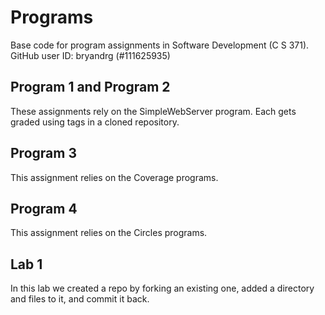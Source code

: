 # Programs
Base code for program assignments in Software Development (C S 371).
GitHub user ID: bryandrg (#111625935)

## Program 1 and Program 2
These assignments rely on the SimpleWebServer program. Each gets graded using tags in a cloned repository. 

## Program 3
This assignment relies on the Coverage programs. 

## Program 4
This assignment relies on the Circles programs. 

## Lab 1
In this lab we created a repo by forking an existing one, added a directory and files to it, and commit it back.